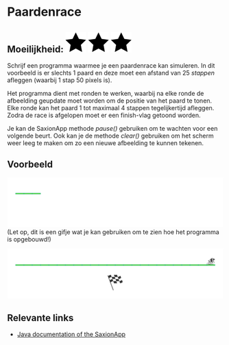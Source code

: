 # Paardenrace
## Moeilijkheid: ![Filled](../resources/star-filled.svg) ![Filled](../resources/star-filled.svg) ![Filled](../resources/star-filled.svg) 

Schrijf een programma waarmee je een paardenrace kan simuleren. In dit voorbeeld is er slechts 1 paard en deze moet een afstand van 25 _stappen_ afleggen (waarbij 1 stap 50 pixels is).

Het programma dient met ronden te werken, waarbij na elke ronde de afbeelding geupdate moet worden om de positie van het paard te tonen. Elke ronde kan het paard 1 tot maximaal 4 stappen tegelijkertijd afleggen. Zodra de race is afgelopen moet er een finish-vlag getoond worden.

Je kan de SaxionApp methode _pause()_ gebruiken om te wachten voor een volgende beurt. Ook kan je de methode _clear()_ gebruiken om het scherm weer leeg te maken om zo een nieuwe afbeelding te kunnen tekenen.

## Voorbeeld
![Example](example_output.gif)
(Let op, dit is een gifje wat je kan gebruiken om te zien hoe het programma is opgebouwd!)

![Example](sample_output.png)

## Relevante links
* [Java documentation of the SaxionApp](https://saxionapp.hboictlab.nl/nl/saxion/app/SaxionApp.html)
